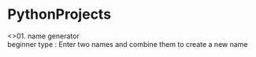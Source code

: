 # PythonProjects

<><a href="https://github.com/littleduck1219/PythonProjects/tree/main/01.beginner%20project/01.%20make%20name"></a>01. name generator<br>
beginner type : Enter two names and combine them to create a new name</p>